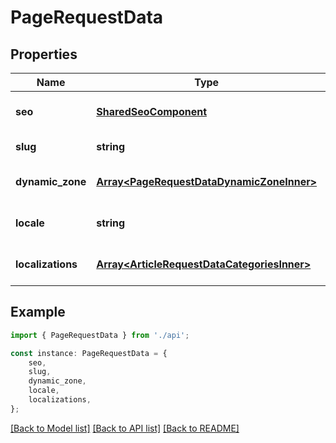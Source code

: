 # PageRequestData


## Properties

Name | Type | Description | Notes
------------ | ------------- | ------------- | -------------
**seo** | [**SharedSeoComponent**](SharedSeoComponent.md) |  | [optional] [default to undefined]
**slug** | **string** |  | [default to undefined]
**dynamic_zone** | [**Array&lt;PageRequestDataDynamicZoneInner&gt;**](PageRequestDataDynamicZoneInner.md) |  | [optional] [default to undefined]
**locale** | **string** |  | [optional] [default to undefined]
**localizations** | [**Array&lt;ArticleRequestDataCategoriesInner&gt;**](ArticleRequestDataCategoriesInner.md) |  | [optional] [default to undefined]

## Example

```typescript
import { PageRequestData } from './api';

const instance: PageRequestData = {
    seo,
    slug,
    dynamic_zone,
    locale,
    localizations,
};
```

[[Back to Model list]](../README.md#documentation-for-models) [[Back to API list]](../README.md#documentation-for-api-endpoints) [[Back to README]](../README.md)
